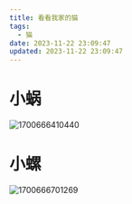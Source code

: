```yaml
---
title: 看看我家的猫
tags:
  - 猫
date: 2023-11-22 23:09:47
updated: 2023-11-22 23:09:47
---
```


# 小蜗

![1700666410440](https://up.sowevo.com/20231122/1700666410440.webp)

# 小螺

![1700666701269](https://up.sowevo.com/20231122/1700666701269.webp)
